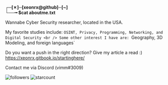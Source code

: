 
**┌─[✗]─[xeonrx@github]─[~]<br />
└──╼ $cat aboutme.txt**


Wannabe Cyber Security researcher, located in the USA.

My favorite studies include: `OSINT, Privacy, Programming, Networking, and Digital Security <br />
Some other interest I have are: `Geography, 3D Modeling, and foreign languages`

Do you want a push in the right direction? Give my article a read :) <br />
https://xeonrx.gitbook.io/startinghere/

Contact me via Discord (vimm#3009)

![followers](https://img.shields.io/github/followers/Xeonrx?label=Follow)
![starcount](https://img.shields.io/github/stars/Xeonrx)

